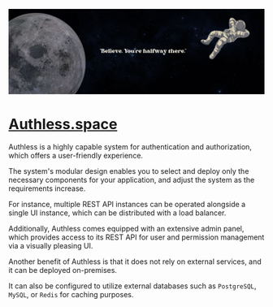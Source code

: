 ![Logo](https://raw.githubusercontent.com/authless-space/.github/main/profile/logo.png)

# [Authless.space](https://authless.space)

Authless is a highly capable system for authentication and authorization, which offers a user-friendly experience.

The system's modular design enables you to select and deploy only the necessary components for your application, and adjust the system as the requirements increase.

For instance, multiple REST API instances can be operated alongside a single UI instance, which can be distributed with a load balancer.

Additionally, Authless comes equipped with an extensive admin panel, which provides access to its REST API for user and permission management via a visually pleasing UI.

Another benefit of Authless is that it does not rely on external services, and it can be deployed on-premises.

It can also be configured to utilize external databases such as `PostgreSQL`, `MySQL`, or `Redis` for caching purposes.
